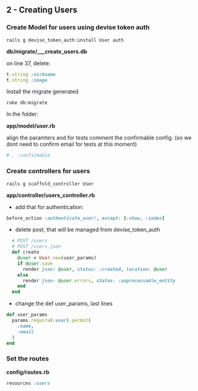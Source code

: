 ## 2 - Creating Users

### Create Model for users using devise token auth


    rails g devise_token_auth:install User auth


**db/migrate/___create_users.db**

on line 37, delete:

```ruby
t.string :nickname
t.string :image
```

Install the migrate generated

    rake db:migrate

In the folder:

**app/model/user.rb** 

align the paramters and for tests comment the confirmable config.
(so we dont need to confirm email for tests at this moment)

```ruby
# , :confirmable
```

### Create controllers for users

    rails g scaffold_controller User

**app/controller/users_controller.rb**

- add that for authentication:

```ruby
before_action :authenticate_user!, except: [:show, :index]
```

- delete post, that will be managed from devise_token_auth

```ruby
  # POST /users
  # POST /users.json
  def create
    @user = User.new(user_params)
    if @user.save
      render json: @user, status: :created, location: @user
    else
      render json: @user.errors, status: :unprocessable_entity
    end
  end
```

- change the def user_params, last lines

```ruby
def user_params
  params.require(:user).permit(
    :name,
    :email
  )
end
```

### Set the routes

**config/routes.rb**

```ruby
resources :users
```